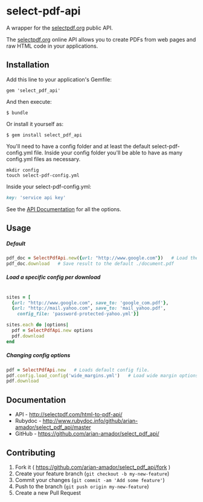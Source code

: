# select-pdf-api

A wrapper for the [selectpdf.org](http://selectpdf.com/) public API.

The [selectpdf.org](http://selectpdf.com/) online API allows you to create PDFs from web pages and raw HTML code in your applications.

## Installation
Add this line to your application's Gemfile:

    gem 'select_pdf_api'

And then execute:

    $ bundle

Or install it yourself as:

    $ gem install select_pdf_api

You'll need to have a config folder and at least the default select-pdf-config.yml file. Inside your config folder you'll be able to have as many config.yml files as necessary.

    mkdir config
    touch select-pdf-config.yml

Inside your select-pdf-config.yml:
``` ruby
key: 'service api key'
```
See the [API Documentation](https://github.com/arian-amador/select_pdf_api/) for all the options. 

## Usage

##### Default
``` ruby
pdf_doc = SelectPdfApi.new({url: "http://www.google.com"})   # Load the default select-pdf-config.yml and setup the url to capture. 
pdf_doc.download   # Save result to the default ./document.pdf

```
##### Load a specific config per download
``` ruby

sites = [
  {url: "http://www.google.com", save_to: 'google_com.pdf'},
  {url: "http://mail.yahoo.com", save_to: 'mail_yahoo.pdf', 
    config_file: 'password-protected-yahoo.yml'}]

sites.each do |options|
  pdf = SelectPdfApi.new options
  pdf.download
end
```

##### Changing config options
``` ruby
pdf = SelectPdfApi.new   # Loads default config file.
pdf.config.load_config('wide_margins.yml')   # Load wide margin options.
pdf.download
```

## Documentation
* API - http://selectpdf.com/html-to-pdf-api/
* Rubydoc - http://www.rubydoc.info/github/arian-amador/select_pdf_api/master
* GitHub - https://github.com/arian-amador/select_pdf_api/

## Contributing
1. Fork it ( https://github.com/arian-amador/select_pdf_api/fork )
2. Create your feature branch (`git checkout -b my-new-feature`)
3. Commit your changes (`git commit -am 'Add some feature'`)
4. Push to the branch (`git push origin my-new-feature`)
5. Create a new Pull Request
